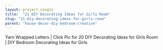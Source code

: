 ```yaml
---
layout: project_single
title:  "21 DIY Decorating Ideas for Girls Room"
slug: "21-diy-decorating-ideas-for-girls-room"
parent: "house-decor-diy-bedroom-creative"
---
```

Yarn Wrapped Letters | Click Pic for 20 DIY Decorating Ideas for Girls Room | DIY Bedroom Decorating Ideas for Girls